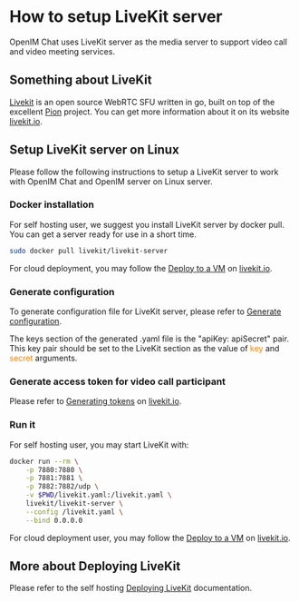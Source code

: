 # How to setup LiveKit server

OpenIM Chat uses LiveKit server as the media server to support video call and video meeting services.


## Something about LiveKit

[Livekit](https://github.com/livekit/livekit-server) is an open source WebRTC SFU written in go, built on top of the excellent [Pion](https://github.com/pion) project. You can get more information about it on its website [livekit.io](https://livekit.io/).


## Setup LiveKit server on Linux

Please follow the following instructions to setup a LiveKit server to work with OpenIM Chat and OpenIM server on Linux server.

### Docker installation

For self hosting user, we suggest you install LiveKit server by docker pull. You can get a server ready for use in a short time.

```bash
sudo docker pull livekit/livekit-server
```

For cloud deployment, you may follow the [Deploy to a VM](https://docs.livekit.io/realtime/self-hosting/vm/#Deploy-to-a-VM) on [livekit.io](https://docs.livekit.io/).

### Generate configuration

To generate configuration file for LiveKit server, please refer to [Generate configuration](https://docs.livekit.io/realtime/self-hosting/vm/#Generate-configuration).

The keys section of the generated .yaml file is the "apiKey: apiSecret" pair. This key pair should be set to the LiveKit section as the value of <font color="#FF8000">key</font> and <font color="#FF8000">secret</font> arguments.

### Generate access token for video call participant

Please refer to [Generating tokens](https://docs.livekit.io/realtime/server/generating-tokens/) on [livekit.io](https://docs.livekit.io/).

### Run it

For self hosting user, you may start LiveKit with:

```bash
docker run --rm \
    -p 7880:7880 \
    -p 7881:7881 \
    -p 7882:7882/udp \
    -v $PWD/livekit.yaml:/livekit.yaml \
    livekit/livekit-server \
    --config /livekit.yaml \
    --bind 0.0.0.0
```

For cloud deployment user, you may follow the [Deploy to a VM](https://docs.livekit.io/realtime/self-hosting/vm/#Deploy-to-a-VM) on [livekit.io](https://docs.livekit.io/).

## More about Deploying LiveKit

Please refer to the self hosting [Deploying LiveKit](https://docs.livekit.io/realtime/self-hosting/deployment/) documentation.
